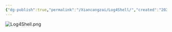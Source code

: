 ```yaml
---
{"dg-publish":true,"permalink":"/Xiancangzai/Log4Shell/","created":"2025-01-20T16:50:34.697+08:00"}
---
```


![Log4Shell.png](/img/user/%E9%99%84%E4%BB%B6/attachment/Log4Shell.png)
